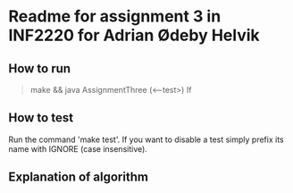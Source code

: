 Readme for assignment 3 in INF2220 for Adrian Ødeby Helvik
==========================================================

How to run
----------
> make && java AssignmentThree <needle> <haystack> (<--test>)
If 

How to test
-----------
Run the command 'make test'. If you want to disable a test simply
prefix its name with IGNORE (case insensitive).

Explanation of algorithm
------------------------
